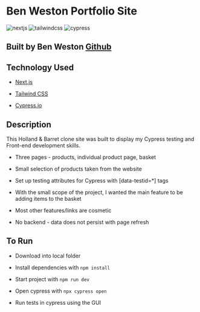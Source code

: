 # Ben Weston Portfolio Site

![nextjs](https://img.shields.io/badge/next.js-000000?style=for-the-badge&logo=nextdotjs&logoColor=white)
![tailwindcss](https://img.shields.io/badge/Tailwind_CSS-38B2AC?style=for-the-badge&logo=tailwind-css&logoColor=white)
![cypress](https://img.shields.io/badge/Cypress-17202C?style=for-the-badge&logo=cypress&logoColor=white)

## Built by Ben Weston [Github](https://github.com/benwestondigital)

## Technology Used

- [Next.js](https://nextjs.org/)

- [Tailwind CSS](https://tailwindcss.com/)

- [Cypress.io](https://www.cypress.io/)

## Description

This Holland & Barret clone site was built to display my Cypress testing and Front-end development skills.

- Three pages - products, individual product page, basket

- Small selection of products taken from the website

- Set up testing attributes for Cypress with [data-testid=*] tags

- With the small scope of the project, I wanted the main feature to be adding items to the basket
- Most other features/links are cosmetic
- No backend - data does not persist with page refresh



## To Run

- Download into local folder

- Install dependencies with `npm install`

- Start project with `npm run dev`

- Open cypress with `npx cypress open`

- Run tests in cypress using the GUI

